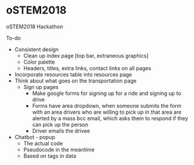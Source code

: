 # oSTEM2018
oSTEM2018 Hackathon

To-do
- Consistent design
  - Clean up index page [top bar, extraneous graphics]
  - Color palette
  - Headers, titles, extra links, contact links on all pages
- Incorporate resources table into resources page
- Think about what goes on the transportation page
  - Sign up pages
    - Make google forms for signing up for a ride and signing up to drive
    - Forms have area dropdown, when someone submits the form with an area drivers who are willing to pick up in that area are alerted by a mass bcc email, which asks them to respond if they can pick up the person
    - Driver emails the drivee
- Chatbot - popup
  - The actual code
  - Pseudocode in the meantime
  - Based on tags in data
